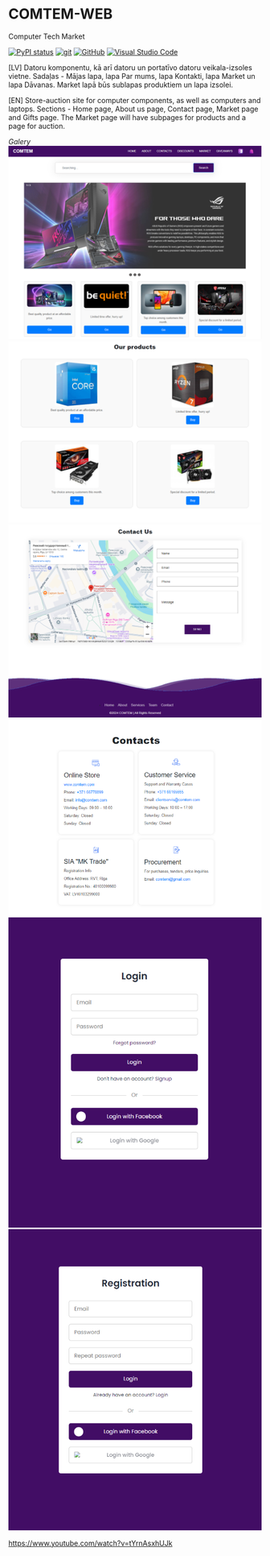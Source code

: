 # COMTEM-WEB
Computer Tech Market 

[![PyPI status](https://img.shields.io/pypi/status/ansicolortags.svg)](https://pypi.python.org/pypi/ansicolortags/)
[![git](https://badgen.net/badge/icon/git?icon=git&label)](https://git-scm.com)
[![GitHub](https://img.shields.io/badge/--181717?logo=github&logoColor=ffffff)](https://github.com/)
[![Visual Studio Code](https://img.shields.io/badge/--007ACC?logo=visual%20studio%20code&logoColor=ffffff)](https://code.visualstudio.com/)

[LV]
Datoru komponentu, kā arī datoru un portatīvo datoru veikala-izsoles vietne.
Sadaļas - Mājas lapa, lapa Par mums, lapa Kontakti, lapa Market un lapa Dāvanas. 
Market lapā būs sublapas produktiem un lapa izsolei.


[EN]
Store-auction site for computer components, as well as computers and laptops.
Sections - Home page, About us page, Contact page, Market page and Gifts page.
The Market page will have subpages for products and a page for auction.

*Galery*
![alt text](image.png)
![alt text](image-1.png)
![alt text](image-2.png)
![alt text](image-3.png)
![alt text](image-4.png)
![alt text](image-5.png)



https://www.youtube.com/watch?v=tYrnAsxhUJk